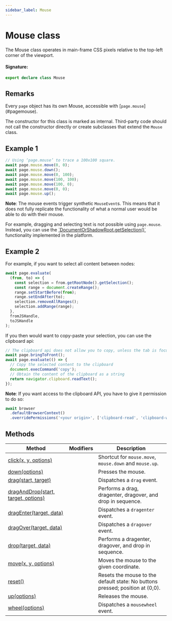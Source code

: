 ```yaml
---
sidebar_label: Mouse
---
```


# Mouse class

The Mouse class operates in main-frame CSS pixels relative to the top-left corner of the viewport.

#### Signature:

```typescript
export declare class Mouse
```

## Remarks

Every `page` object has its own Mouse, accessible with \[`page.mouse`\](\#pagemouse).

The constructor for this class is marked as internal. Third-party code should not call the constructor directly or create subclasses that extend the `Mouse` class.

## Example 1

```ts
// Using ‘page.mouse’ to trace a 100x100 square.
await page.mouse.move(0, 0);
await page.mouse.down();
await page.mouse.move(0, 100);
await page.mouse.move(100, 100);
await page.mouse.move(100, 0);
await page.mouse.move(0, 0);
await page.mouse.up();
```

**Note**: The mouse events trigger synthetic `MouseEvent`s. This means that it does not fully replicate the functionality of what a normal user would be able to do with their mouse.

For example, dragging and selecting text is not possible using `page.mouse`. Instead, you can use the [\`DocumentOrShadowRoot.getSelection()\`](https://developer.mozilla.org/en-US/docs/Web/API/DocumentOrShadowRoot/getSelection) functionality implemented in the platform.

## Example 2

For example, if you want to select all content between nodes:

```ts
await page.evaluate(
  (from, to) => {
    const selection = from.getRootNode().getSelection();
    const range = document.createRange();
    range.setStartBefore(from);
    range.setEndAfter(to);
    selection.removeAllRanges();
    selection.addRange(range);
  },
  fromJSHandle,
  toJSHandle
);
```

If you then would want to copy-paste your selection, you can use the clipboard api:

```ts
// The clipboard api does not allow you to copy, unless the tab is focused.
await page.bringToFront();
await page.evaluate(() => {
  // Copy the selected content to the clipboard
  document.execCommand('copy');
  // Obtain the content of the clipboard as a string
  return navigator.clipboard.readText();
});
```

**Note**: If you want access to the clipboard API, you have to give it permission to do so:

```ts
await browser
  .defaultBrowserContext()
  .overridePermissions('<your origin>', ['clipboard-read', 'clipboard-write']);
```

## Methods

| Method                                                                  | Modifiers | Description                                                                              |
| ----------------------------------------------------------------------- | --------- | ---------------------------------------------------------------------------------------- |
| [click(x, y, options)](./puppeteer.mouse.click.md)                      |           | Shortcut for <code>mouse.move</code>, <code>mouse.down</code> and <code>mouse.up</code>. |
| [down(options)](./puppeteer.mouse.down.md)                              |           | Presses the mouse.                                                                       |
| [drag(start, target)](./puppeteer.mouse.drag.md)                        |           | Dispatches a <code>drag</code> event.                                                    |
| [dragAndDrop(start, target, options)](./puppeteer.mouse.draganddrop.md) |           | Performs a drag, dragenter, dragover, and drop in sequence.                              |
| [dragEnter(target, data)](./puppeteer.mouse.dragenter.md)               |           | Dispatches a <code>dragenter</code> event.                                               |
| [dragOver(target, data)](./puppeteer.mouse.dragover.md)                 |           | Dispatches a <code>dragover</code> event.                                                |
| [drop(target, data)](./puppeteer.mouse.drop.md)                         |           | Performs a dragenter, dragover, and drop in sequence.                                    |
| [move(x, y, options)](./puppeteer.mouse.move.md)                        |           | Moves the mouse to the given coordinate.                                                 |
| [reset()](./puppeteer.mouse.reset.md)                                   |           | Resets the mouse to the default state: No buttons pressed; position at (0,0).            |
| [up(options)](./puppeteer.mouse.up.md)                                  |           | Releases the mouse.                                                                      |
| [wheel(options)](./puppeteer.mouse.wheel.md)                            |           | Dispatches a <code>mousewheel</code> event.                                              |
